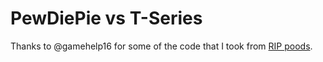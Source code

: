 # PewDiePie vs T-Series

Thanks to @gamehelp16 for some of the code that I took from
[RIP poods](https://gamehelp16.github.io/rip-poods).